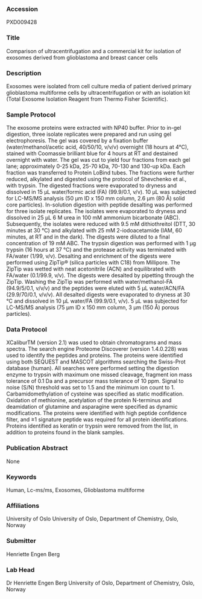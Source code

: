 ### Accession
PXD009428

### Title
Comparison of ultracentrifugation and a commercial kit for isolation of exosomes derived from glioblastoma and breast cancer cells

### Description
Exosomes were isolated from cell culture media of patient derived primary glioblastoma multiforme cells by ultracentrifugation or with an isolation kit (Total Exosome Isolation Reagent from Thermo Fisher Scientific).

### Sample Protocol
The exosome proteins were extracted with NP40 buffer. Prior to in-gel digestion, three isolate replicates were prepared and run using gel electrophoresis. The gel was covered by a fixation buffer (water/methanol/acetic acid, 40/50/10, v/v/v) overnight (18 hours at 4°C), stained with Coomassie brilliant blue for 4 hours at RT and destained overnight with water. The gel was cut to yield four fractions from each gel lane; approximately 0-25 kDa, 25-70 kDa, 70-130 and 130-up kDa. Each fraction was transferred to Protein LoBind tubes. The fractions were further reduced, alkylated and digested using the protocol of Shevchenko et al., with trypsin. The digested fractions were evaporated to dryness and dissolved in 15 µL water/formic acid (FA) (99.9/0.1, v/v). 10 µL was subjected for LC-MS/MS analysis (50 µm ID x 150 mm column, 2.6 µm (80 Å) solid core particles).  In-solution digestion with peptide desalting was performed for three isolate replicates. The isolates were evaporated to dryness and dissolved in 25 µL 6 M urea in 100 mM ammonium bicarbonate (ABC). Subsequently, the isolates were reduced with 9.5 mM dithiothreitol (DTT, 30 minutes at 30 °C) and alkylated with 25 mM 2-iodoacetamide (IAM, 60 minutes, at RT and in the dark). The digests were diluted to a final concentration of 19 mM ABC. The trypsin digestion was performed with 1 µg trypsin (16 hours at 37 °C) and the protease activity was terminated with FA/water (1/99, v/v). Desalting and enrichment of the digests were performed using ZipTip® (silica particles with C18) from Millipore. The ZipTip was wetted with neat acetonitrile (ACN) and equilibrated with FA/water (0.1/99.9, v/v). The digests were desalted by pipetting through the ZipTip. Washing the ZipTip was performed with water/methanol-FA (94.9/5/0.1, v/v/v) and the peptides were eluted with 5 µL water/ACN/FA (29.9/70/0.1, v/v/v). All desalted digests were evaporated to dryness at 30 °C and dissolved in 10 µL water/FA (99.9/0.1, v/v). 5 µL was subjected for LC-MS/MS analysis (75 µm ID x 150 mm column, 3 µm (150 Å) porous particles).

### Data Protocol
XCaliburTM (version 2.1) was used to obtain chromatograms and mass spectra. The search engine Proteome Discoverer (version 1.4.0.228) was used to identify the peptides and proteins. The proteins were identified using both SEQUEST and MASCOT algorithms searching the Swiss-Prot database (human). All searches were performed setting the digestion enzyme to trypsin with maximum one missed cleavage, fragment ion mass tolerance of 0.1 Da and a precursor mass tolerance of 10 ppm. Signal to noise (S/N) threshold was set to 1.5 and the minimum ion count to 1. Carbamidomethylation of cysteine was specified as static modification. Oxidation of methionine, acetylation of the protein N-terminus and deamidation of glutamine and asparagine were specified as dynamic modifications. The proteins were identified with high peptide confidence filter, and ≥1 signature peptide was required for all protein identifications. Proteins identified as keratin or trypsin were removed from the list, in addition to proteins found in the blank samples.

### Publication Abstract
None

### Keywords
Human, Lc-ms/ms, Exosomes, Glioblastoma multiforme

### Affiliations
University of Oslo
University of Oslo, Department of Chemistry, Oslo, Norway

### Submitter
Henriette Engen Berg

### Lab Head
Dr Henriette Engen Berg
University of Oslo, Department of Chemistry, Oslo, Norway


